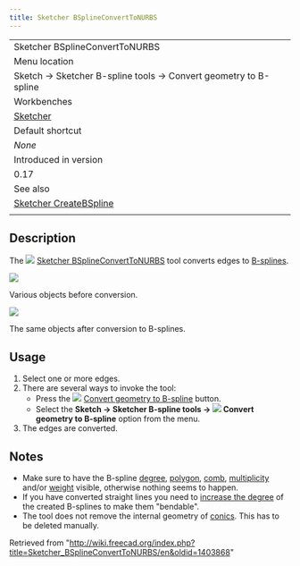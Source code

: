 ```yaml
---
title: Sketcher BSplineConvertToNURBS
---
```


|                                                                            |
| -------------------------------------------------------------------------- |
| Sketcher BSplineConvertToNURBS                                             |
| Menu location                                                              |
| Sketch → Sketcher B-spline tools → Convert geometry to B-spline            |
| Workbenches                                                                |
| [Sketcher](/Sketcher_Workbench "Sketcher Workbench")                       |
| Default shortcut                                                           |
| _None_                                                                     |
| Introduced in version                                                      |
| 0.17                                                                       |
| See also                                                                   |
| [Sketcher CreateBSpline](/Sketcher_CreateBSpline "Sketcher CreateBSpline") |
|                                                                            |

## Description

The ![](/images/Sketcher_BSplineConvertToNURBS.svg) [Sketcher BSplineConvertToNURBS](/Sketcher_BSplineConvertToNURBS "Sketcher BSplineConvertToNURBS") tool converts edges to [B-splines](/B-Splines "B-Splines").

![](/images/Sketcher_BSplineConvertToNurb.png)

Various objects before conversion.

![](/images/Sketcher_BSplineConvertToNurb1.png)

The same objects after conversion to B-splines.

## Usage

1. Select one or more edges.
2. There are several ways to invoke the tool:
   - Press the ![](/images/Sketcher_BSplineConvertToNURBS.svg) [Convert geometry to B-spline](/Sketcher_BSplineConvertToNURBS "Sketcher BSplineConvertToNURBS") button.
   - Select the **Sketch → Sketcher B-spline tools → ![](/images/Sketcher_BSplineConvertToNURBS.svg) Convert geometry to B-spline** option from the menu.
3. The edges are converted.

## Notes

- Make sure to have the B-spline [degree](/Sketcher_BSplineDegree "Sketcher BSplineDegree"), [polygon](/Sketcher_BSplinePolygon "Sketcher BSplinePolygon"), [comb](/Sketcher_BSplineComb "Sketcher BSplineComb"), [multiplicity](/Sketcher_BSplineKnotMultiplicity "Sketcher BSplineKnotMultiplicity") and/or [weight](/Sketcher_BSplinePoleWeight "Sketcher BSplinePoleWeight") visible, otherwise nothing seems to happen.
- If you have converted straight lines you need to [increase the degree](/Sketcher_BSplineIncreaseDegree "Sketcher BSplineIncreaseDegree") of the created B-splines to make them "bendable".
- The tool does not remove the internal geometry of [conics](/Sketcher_Workbench#Sketcher_CompCreateConic "Sketcher Workbench"). This has to be deleted manually.

Retrieved from "<http://wiki.freecad.org/index.php?title=Sketcher_BSplineConvertToNURBS/en&oldid=1403868>"
